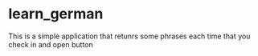 # learn_german

This is a simple application that retunrs some phrases each time that you check in and open button